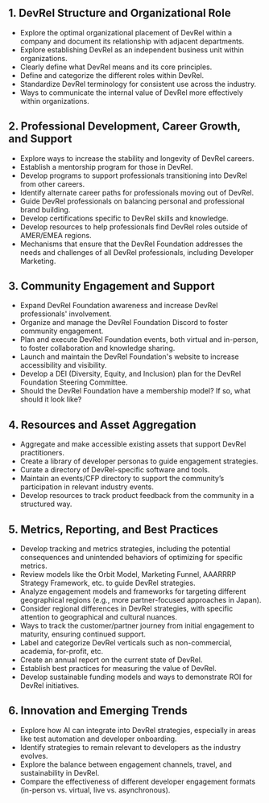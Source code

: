 ## 1. DevRel Structure and Organizational Role
   - Explore the optimal organizational placement of DevRel within a company and document its relationship with adjacent departments. 
   - Explore establishing DevRel as an independent business unit within organizations.
   - Clearly define what DevRel means and its core principles.
   - Define and categorize the different roles within DevRel.
   - Standardize DevRel terminology for consistent use across the industry.
   - Ways to communicate the internal value of DevRel more effectively within organizations.

## 2. Professional Development, Career Growth, and Support
   - Explore ways to increase the stability and longevity of DevRel careers.
   - Establish a mentorship program for those in DevRel.
   - Develop programs to support professionals transitioning into DevRel from other careers.
   - Identify alternate career paths for professionals moving out of DevRel.
   - Guide DevRel professionals on balancing personal and professional brand building.
   - Develop certifications specific to DevRel skills and knowledge.
   - Develop resources to help professionals find DevRel roles outside of AMER/EMEA regions.
   - Mechanisms that ensure that the DevRel Foundation addresses the needs and challenges of all DevRel professionals, including Developer Marketing.

## 3. Community Engagement and Support
   - Expand DevRel Foundation awareness and increase DevRel professionals' involvement.
   - Organize and manage the DevRel Foundation Discord to foster community engagement.
   - Plan and execute DevRel Foundation events, both virtual and in-person, to foster collaboration and knowledge sharing.
   - Launch and maintain the DevRel Foundation's website to increase accessibility and visibility.
   - Develop a DEI (Diversity, Equity, and Inclusion) plan for the DevRel Foundation Steering Committee.
   - Should the DevRel Foundation have a membership model? If so, what should it look like?

## 4. Resources and Asset Aggregation
   - Aggregate and make accessible existing assets that support DevRel practitioners.
   - Create a library of developer personas to guide engagement strategies.
   - Curate a directory of DevRel-specific software and tools.
   - Maintain an events/CFP directory to support the community’s participation in relevant industry events.
   - Develop resources to track product feedback from the community in a structured way.

## 5. Metrics, Reporting, and Best Practices
   - Develop tracking and metrics strategies, including the potential consequences and unintended behaviors of optimizing for specific metrics.
   - Review models like the Orbit Model, Marketing Funnel, AAARRRP Strategy Framework, etc. to guide DevRel strategies.
   - Analyze engagement models and frameworks for targeting different geographical regions (e.g., more partner-focused approaches in Japan).
   - Consider regional differences in DevRel strategies, with specific attention to geographical and cultural nuances.
   - Ways to track the customer/partner journey from initial engagement to maturity, ensuring continued support.
   - Label and categorize DevRel verticals such as non-commercial, academia, for-profit, etc.
   - Create an annual report on the current state of DevRel.
   - Establish best practices for measuring the value of DevRel.
   - Develop sustainable funding models and ways to demonstrate ROI for DevRel initiatives.

## 6. Innovation and Emerging Trends
   - Explore how AI can integrate into DevRel strategies, especially in areas like test automation and developer onboarding.
   - Identify strategies to remain relevant to developers as the industry evolves.
   - Explore the balance between engagement channels, travel, and sustainability in DevRel.
   - Compare the effectiveness of different developer engagement formats (in-person vs. virtual, live vs. asynchronous).